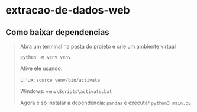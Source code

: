 # extracao-de-dados-web

## Como baixar dependencias
> Abra um terminal na pasta do projeto e crie um ambiente virtual
>
> ```python -m venv venv```
>
> Ative ele usando:
>
> Linux: ```source venv/bin/activate```
>
> Windows: ```venv\Scripts\activate.bat```
>
> Agora é só instalar a dependência: ```pandas``` e executar ```python3 main.py```